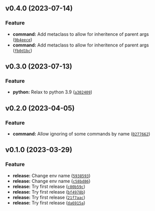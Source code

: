 <!--next-version-placeholder-->

## v0.4.0 (2023-07-14)
### Feature
* **command:** Add metaclass to allow for inheritence of parent args ([`9b4eece`](https://github.com/JesseMaitland/ramjam/commit/9b4eece5fed2e39ed86afb18ca02100a87bc0d7e))
* **command:** Add metaclass to allow for inheritence of parent args ([`fb0d1bc`](https://github.com/JesseMaitland/ramjam/commit/fb0d1bce892610c93dc6643ef676e192a1c40539))

## v0.3.0 (2023-07-13)
### Feature
* **python:** Relax to python 3.9 ([`a302409`](https://github.com/JesseMaitland/ramjam/commit/a30240920c401272a8aad880bc240990b63277f8))

## v0.2.0 (2023-04-05)
### Feature
* **command:** Allow ignoring of some commands by name ([`0277662`](https://github.com/JesseMaitland/ramjam/commit/0277662bbf4b178af40bac70f5595fa43cb7ce68))

## v0.1.0 (2023-03-29)
### Feature
* **release:** Change env name ([`5938593`](https://github.com/JesseMaitland/ramjam/commit/59385936b992766d553cc21395c9021148ce661f))
* **release:** Change env name ([`c58bd86`](https://github.com/JesseMaitland/ramjam/commit/c58bd867e079419205afebbaf80b603c4b20d797))
* **release:** Try first release ([`c00b59c`](https://github.com/JesseMaitland/ramjam/commit/c00b59c114120bf8846c489f491843f7463e6feb))
* **release:** Try first release ([`bf4978b`](https://github.com/JesseMaitland/ramjam/commit/bf4978b08ee84c1b32ad2cf7a29cf85e5f272aa4))
* **release:** Try first release ([`21f7aac`](https://github.com/JesseMaitland/ramjam/commit/21f7aaca28855ee86347085b5a7ac7b1d2c4e62d))
* **release:** Try first release ([`da6915a`](https://github.com/JesseMaitland/ramjam/commit/da6915ae105c6d2c35badd6e3d26b42b996fa266))

